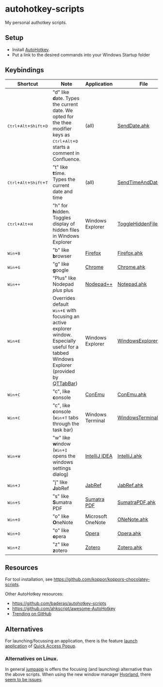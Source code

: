 # autohotkey-scripts

My personal authotkey scripts.

## Setup

- Install [AutoHotkey].
- Put a link to the desired commands into your Windows Startup folder

## Keybindings

| Shortcut                                                     | Note                                                                                                                                                               | Application      | File                                           |
|--------------------------------------------------------------|--------------------------------------------------------------------------------------------------------------------------------------------------------------------|------------------|------------------------------------------------|
| <kbd>Ctrl</kbd>+<kbd>Alt</kbd>+<kbd>Shift</kbd>+<kbd>D</kbd> | "d" like **d**ate. Types the current date. We opted for the thee modifier keys as <kbd>Ctrl</kbd>+<kbd>Alt</kbd>+<kbd>D</kbd> starts a comment in Confluence.      | (all)            | [SendDate.ahk](SendDate.ahk)                   |
| <kbd>Ctrl</kbd>+<kbd>Alt</kbd>+<kbd>Shift</kbd>+<kbd>T</kbd> | "t" like **t**time. Types the current date and time                                                                                                                | (all)            | [SendTimeAndDate.ahk](SendTimeAndDate.ahk)     |
| <kbd>Ctrl</kbd>+<kbd>Alt</kbd>+<kbd>H</kbd>                  | "h" for **h**idden. Toggles display of hidden files in Windows Explorer                                                                                            | Windows Explorer | [ToggleHiddenFiles.ahk](ToggleHiddenFiles.ahk) |
| <kbd>Win</kbd>+<kbd>B</kbd>                                  | "b" like **b**rowser                                                                                                                                               | [Firefox]        | [Firefox.ahk](Firefox.ahk)                     |
| <kbd>Win</kbd>+<kbd>G</kbd>                                  | "g" like **g**oogle                                                                                                                                                | [Chrome]         | [Chrome.ahk](Chrome.ahk)                       |
| <kbd>Win</kbd>+<kbd>+</kbd>                                  | "Plus" like Nodepad *plus* plus                                                                                                                                    | [Nodepad++]      | [Notepad.ahk](Notepad.ahk)                     |
| <kbd>Win</kbd>+<kbd>E</kbd>                                  | Overrides default <kbd>Win</kbd>+<kbd>E</kbd> with focusing an active explorer window.<br>Especially useful for a tabbed Windows Explorer (provided by [QTTabBar]) | Windows Explorer | [WindowsExplorer.ahk](WindowsExplorer.ahk)     |
| <kbd>Win</kbd>+<kbd>C</kbd>                                  | "c", like **c**onsole                                                                                                                                              | [ConEmu]         | [ConEmu.ahk](ConEmu.ahk)                       |
| <kbd>Win</kbd>+<kbd>C</kbd>                                  | "c", like **c**onsole (<kbd>Win</kbd>+<kbd>T</kbd> tabs through the task bar)                                                                                      | Windows Terminal | [WindowsTerminal.ahk](WindowsTerminal.ahk)     |
| <kbd>Win</kbd>+<kbd>W</kbd>                                  | "w" like **w**indow (<kbd>Win</kbd>+<kbd>I</kbd> opens the windows settings dialog)                                                                                | [IntelliJ IDEA]  | [IntelliJ.ahk](IntelliJ.ahk)                   |
| <kbd>Win</kbd>+<kbd>J</kbd>                                  | "j" like **J**abRef                                                                                                                                                | [JabRef]         | [JabRef.ahk](JabRef.ahk)                       |
| <kbd>Win</kbd>+<kbd>S</kbd>                                  | "s" like **S**umatra PDF                                                                                                                                           | [Sumatra PDF]    | [SumatraPDF.ahk](SumatraPDF.ahk)               |
| <kbd>Win</kbd>+<kbd>O</kbd>                                  | "o" like **O**neNote                                                                                                                                               | Microsoft OneNote | [ONeNote.ahk](OneNote.ahk)                    |
| <kbd>Win</kbd>+<kbd>O</kbd>                                  | "o" like **o**pera                                                                                                                                                 | [Opera]          | [Opera.ahk](Opera.ahk)                         |
| <kbd>Win</kbd>+<kbd>Z</kbd>                                  | "z" like **z**otero                                                                                                                                                | [Zotero]         | [Zotero.ahk](Zotero.ahk)                       |

## Resources

For tool installation, see <https://github.com/koppor/koppors-chocolatey-scripts>.

Other AutoHotkey resources:

- <https://github.com/baderas/autohotkey-scripts>
- <https://github.com/ahkscript/awesome-AutoHotkey>
- [Trending on GitHub](https://github.com/trending?l=autohotkey)

## Alternatives

For launching/focussing an application, there is the feature [launch application](https://www.quickaccesspopup.com/how-do-i-add-an-application-or-script-to-my-menu/) of [Quick Access Popup](https://www.quickaccesspopup.com/).

### Alternatives on Linux.

In general [jumpapp](https://github.com/mkropat/jumpapp) is offers the focusing (and launching) alternative than the above scripts.
When using the new window manager [Hyprland](https://hyprland.org/), there [seem to be issues](https://www.reddit.com/r/hyprland/comments/12scv62/jumpapp_alternative/).

[AutoHotkey]: http://www.autohotkey.com
[Chrome]: https://www.google.com/chrome
[ConEmu]: https://conemu.github.io/
[Firefox]: http://www.mozilla.org/firefox
[IntelliJ IDEA]: https://www.jetbrains.com/idea/
[JabRef]: https://www.jabref.org/
[Nodepad++]: http://notepad-plus-plus.org/
[Opera]: http://www.opera.com/
[QTTabBar]: http://qttabbar.sourceforge.net/
[Sumatra PDF]: https://www.sumatrapdfreader.org/
[Zotero]: https://www.zotero.org/

<!-- markdownlint-disable-file MD033 -->
